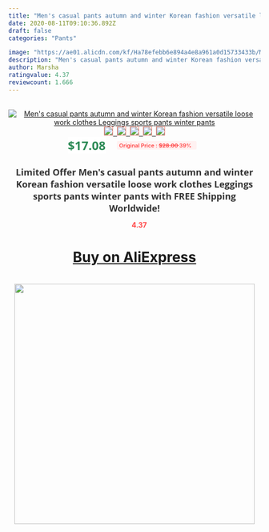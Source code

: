 ```yaml
---
title: "Men's casual pants autumn and winter Korean fashion versatile loose work clothes Leggings sports pants winter pants"
date: 2020-08-11T09:10:36.892Z
draft: false
categories: "Pants"

image: "https://ae01.alicdn.com/kf/Ha78efebb6e894a4e8a961a0d15733433b/Men-s-casual-pants-autumn-and-winter-Korean-fashion-versatile-loose-work-clothes-Leggings-sports-pants.jpg"
description: "Men's casual pants autumn and winter Korean fashion versatile loose work clothes Leggings sports pants winter pants"
author: Marsha
ratingvalue: 4.37
reviewcount: 1.666
---
```

<br>
<div style="text-align: center;">
<a href="https://s.click.aliexpress.com/e/_A35cr7" target="_blank" rel="nofollow noopener noreferrer"><img alt="Men's casual pants autumn and winter Korean fashion versatile loose work clothes Leggings sports pants winter pants" class="magnifier-image" src="https://ae01.alicdn.com/kf/Ha78efebb6e894a4e8a961a0d15733433b/Men-s-casual-pants-autumn-and-winter-Korean-fashion-versatile-loose-work-clothes-Leggings-sports-pants.jpg_640x640.jpg">
<br>
<img style="border:1px solid salmon" src="https://ae01.alicdn.com/kf/Ha78efebb6e894a4e8a961a0d15733433b/Men-s-casual-pants-autumn-and-winter-Korean-fashion-versatile-loose-work-clothes-Leggings-sports-pants.jpg_120x120.jpg">&nbsp;&nbsp;<img style="border:1px solid salmon" src="https://ae01.alicdn.com/kf/H39ef905cad5f4e0891389ca5013fe3d6l/Men-s-casual-pants-autumn-and-winter-Korean-fashion-versatile-loose-work-clothes-Leggings-sports-pants.jpg_120x120.jpg">&nbsp;&nbsp;<img style="border:1px solid salmon" src="https://ae01.alicdn.com/kf/H2fe885a42cca445bb5173d9c1678b078A/Men-s-casual-pants-autumn-and-winter-Korean-fashion-versatile-loose-work-clothes-Leggings-sports-pants.jpg_120x120.jpg">&nbsp;&nbsp;<img style="border:1px solid salmon" src="https://ae01.alicdn.com/kf/H62800f8750924709bc03b8b3544a27d4I/Men-s-casual-pants-autumn-and-winter-Korean-fashion-versatile-loose-work-clothes-Leggings-sports-pants.jpg_120x120.jpg">&nbsp;&nbsp;<img style="border:1px solid salmon" src="https://ae01.alicdn.com/kf/Hb428b84dd8bb4f328072783e2553faebH/Men-s-casual-pants-autumn-and-winter-Korean-fashion-versatile-loose-work-clothes-Leggings-sports-pants.jpg_120x120.jpg"></a></div><br0>
<div style="text-align: center;"><span style="background-color: white; border: 0px; box-sizing: border-box; color: seagreen; display: inline-block; font-family: &quot;open sans&quot; , &quot;arial&quot; , &quot;helvetica&quot; , sans-serif , &quot;heiti&quot;; font-size: 24px; font-stretch: inherit; font-weight: 700; line-height: inherit; margin: 0px 10px 0px 0px; padding: 0px; vertical-align: middle;">$17.08 </span>
<span style="background: rgb(255 , 241 , 241); border-radius: 3px; border: 0px; box-sizing: border-box; color: #ff4747; display: inline-block; font-family: inherit; font-size: 12px; font-stretch: inherit; font-style: inherit; font-variant: inherit; font-weight: 600; line-height: inherit; margin: 0px; padding: 2px 5px; transform: scale(0.9); vertical-align: middle;">Original Price : <b style="text-decoration: line-through;">$28.00 </b> 39%&nbsp;&nbsp;</span></div>
<h1 style="color: #333333; display: inline-block; font-family: &quot;open sans&quot; , &quot;arial&quot; , &quot;helvetica&quot; , sans-serif , &quot;heiti&quot;; font-size: 18px; font-stretch: inherit; font-weight: 700; text-align: center;">Limited Offer Men's casual pants autumn and winter Korean fashion versatile loose work clothes Leggings sports pants winter pants with FREE Shipping Worldwide!</h1>
<div style="color: #ff4747; text-align: center;">
<img src="https://4.bp.blogspot.com/-M0ZcTcb-5uY/XleCXlxnR4I/AAAAAAAAAEc/OrjgMkXV1oMQFaCRZj5HQwOCBcu3w1FegCPcBGAYYCw/s1600/star.png" style="height: 15px;">&nbsp;<b>4.37</b></div>
<div class="button_cont" align="center"><a class="buynow_a" href="https://s.click.aliexpress.com/e/_A35cr7" target="_blank" rel="nofollow noopener noreferrer"><H1>Buy on AliExpress</H1></a></div><br>
<div class="separator" style="clear: both; text-align: center;">
<img src="https://lh3.googleusercontent.com/-pTy5HemUv9M/XlePHvY0dAI/AAAAAAAAAE4/0nX5iRUoIWY8eMW9Dpxeirr157OZliDIgCLcBGAsYHQ/s1600/badge.gif" width="480">
</div>
